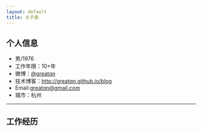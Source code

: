 ```yaml
---
layout: default
title: 关于我
---
```


## 个人信息

 - 男/1976
 - 工作年限：10+年
 - 微博：[@greatqn](http://weibo.com/greatqn)
 - 技术博客：http://greatqn.github.io/blog
 - Email:greatqn@gmail.com
 - 城市：杭州

---

## 工作经历


